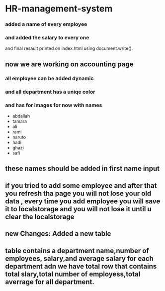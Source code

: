 # HR-management-system

### added a name of every employee

### and added the salary to every one

and final resault printed on index.html using document.write().

## now we are working on accounting page

### all employee can be added dynamic

### and all department has a uniqe color

### and has for images for now with names

* abdallah
* tamara
* ali
* rami
* naruto
* hadi
* ghazi
* safi



## these names should be added in first name input

## if you tried to add some employee and after that you refresh tha page you will not lose your old data , every time you add employee you will save it to localstorage  and you will not lose it until u clear the localstorage

## new Changes: Added a  new table

## table contains a department name,number of employees, salary,and average salary for each department adn we have total row that contains total slary,total number of employess,total averrage for all department.
